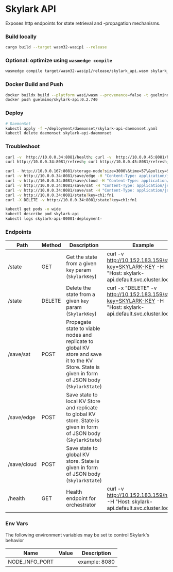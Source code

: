 # Skylark API
Exposes http endpoints for state retrieval and -propagation mechanisms. 

### Build locally
```bash
cargo build --target wasm32-wasip1 --release
```

### Optional: optimize using `wasmedge compile`
```bash
wasmedge compile target/wasm32-wasip1/release/skylark_api.wasm skylark_api.wasm
```

### Docker Build and Push
```bash
docker buildx build --platform wasi/wasm --provenance=false -t guelmino/skylark-api:0.2.740 .
docker push guelmino/skylark-api:0.2.740
```

### Deploy
```bash
# DaemonSet
kubectl apply -f ~/deployment/daemonset/skylark-api-daemonset.yaml
kubectl delete daemonset skylark-api-daemonset
```

### Troubleshoot
```bash
curl -v  http://10.0.0.34:8081/health; curl -v  http://10.0.0.45:8081/health; curl -v  http://10.0.0.167:8081/health
curl http://10.0.0.34:8081/refresh; curl http://10.0.0.45:8081/refresh; curl http://10.0.0.167:8081/refresh; curl http://10.0.0.58:8081/refresh; curl http://10.0.0.122:8081/refresh; curl http://10.0.0.210:8081/refresh; curl http://10.0.0.245:8081/refresh; curl http://10.0.0.243:8081/refresh

curl - http://10.0.0.167:8081/storage-node?size=3000\&time=57\&policy=Skylark\&destination=pi5u1
curl -v http://10.0.0.34:8081/save/edge -H "Content-Type: application/json" -d '{"key": {"chain_id": "ch1","task_id": "fn1"},"value": "V0.2.740E"}'
curl -v http://10.0.0.34:8081/save/cloud -H "Content-Type: application/json" -d '{"key": {"chain_id": "ch1","task_id": "fn1"},"value": "V0.2.740C"}'
curl -v http://10.0.0.34:8081/save/sat -H "Content-Type: application/json" -d '{"key": {"chain_id": "ch1","task_id": "fn1"},"value": "V0.2.740S"}'
curl -v http://10.0.0.34:8081/save/sat -H "Content-Type: application/json" -d '{"key":{"chain_id":"78599338-10aa-41be-961e-227d91b690be","task_id":"ex_preprocess"},"value":"11b430a1795c0608903b6d6f4ff2565b32c3456c0ddc74ad4ef2fc92205b211a"}'
curl -v http://10.0.0.34:8081/state?key=ch1:fn1
curl -X DELETE -v http://10.0.0.34:8081/state?key=ch1:fn1

kubectl get pods -o wide
kubectl describe pod skylark-api
kubectl logs skylark-api-00001-deployment-
```

### Endpoints

| Path        | Method | Description                                                                                                                                        | Example                                                                                                          |
|-------------|--------|----------------------------------------------------------------------------------------------------------------------------------------------------|------------------------------------------------------------------------------------------------------------------|
| /state      | GET    | Get the state from a given `key` param (`SkylarkKey`)                                                                                              | curl -v http://10.152.183.159/state?key=SKYLARK-KEY -H "Host: skylark-api.default.svc.cluster.local"             | 
| /state      | DELETE | Delete the state from a given `key` param (`SkylarkKey`)                                                                                           | curl -x "DELETE" -v http://10.152.183.159/state?key=SKYLARK-KEY -H "Host: skylark-api.default.svc.cluster.local" | 
| /save/sat   | POST   | Propagate state to viable nodes and replicate to global KV store and save it to the KV Store. State is given in form of JSON body (`SkylarkState`) |                                                                                                                  |
| /save/edge  | POST   | Save state to local KV Store and replicate to global KV store. State is given in form of JSON body (`SkylarkState`)                                |                                                                                                                  |
| /save/cloud | POST   | Save state to global KV store. State is given in form of JSON body (`SkylarkState`)                                                                |                                                                                                                  |
| /health     | GET    | Health endpoint for orchestrator                                                                                                                   | curl -v http://10.152.183.159/health -H "Host: skylark-api.default.svc.cluster.local"                            |

### Env Vars
The following environment variables may be set to control Skylark's behavior

| Name           | Value         | Description                                            |
|----------------|---------------|--------------------------------------------------------|
| NODE_INFO_PORT | <port number> | example: 8080 |   
